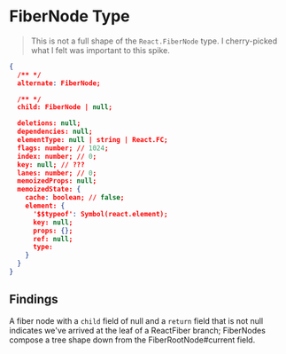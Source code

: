 # FiberNode Type

> This is not a full shape of the `React.FiberNode` type. I cherry-picked what I felt was important to this spike.

```json
{
  /** */
  alternate: FiberNode;

  /** */
  child: FiberNode | null;

  deletions: null;
  dependencies: null;
  elementType: null | string | React.FC;
  flags: number; // 1024;
  index: number; // 0;
  key: null; // ???
  lanes: number; // 0;
  memoizedProps: null;
  memoizedState: {
    cache: boolean; // false;
    element: {
      '$$typeof': Symbol(react.element);
      key: null;
      props: {};
      ref: null;
      type:
    }
  }
}
```

## Findings

A fiber node with a `child` field of null and a `return` field that is not null indicates we've arrived at the leaf of a ReactFiber branch; FiberNodes compose a tree shape down from the FiberRootNode#current field.
